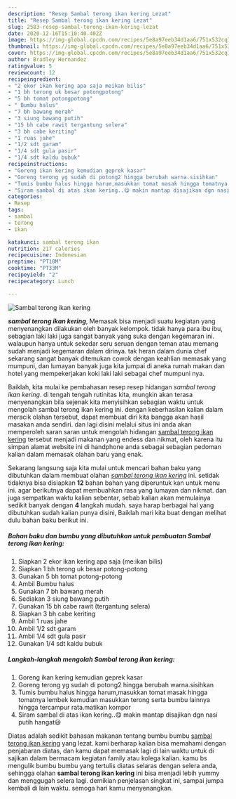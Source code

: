 ```yaml
---
description: "Resep Sambal terong ikan kering Lezat"
title: "Resep Sambal terong ikan kering Lezat"
slug: 2583-resep-sambal-terong-ikan-kering-lezat
date: 2020-12-16T15:10:40.402Z
image: https://img-global.cpcdn.com/recipes/5e8a97eeb34d1aa6/751x532cq70/sambal-terong-ikan-kering-foto-resep-utama.jpg
thumbnail: https://img-global.cpcdn.com/recipes/5e8a97eeb34d1aa6/751x532cq70/sambal-terong-ikan-kering-foto-resep-utama.jpg
cover: https://img-global.cpcdn.com/recipes/5e8a97eeb34d1aa6/751x532cq70/sambal-terong-ikan-kering-foto-resep-utama.jpg
author: Bradley Hernandez
ratingvalue: 5
reviewcount: 12
recipeingredient:
- "2 ekor ikan kering apa saja meikan bilis"
- "1 bh terong uk besar potongpotong"
- "5 bh tomat potongpotong"
- " Bumbu halus"
- "7 bh bawang merah"
- "3 siung bawang putih"
- "15 bh cabe rawit tergantung selera"
- "3 bh cabe keriting"
- "1 ruas jahe"
- "1/2 sdt garam"
- "1/4 sdt gula pasir"
- "1/4 sdt kaldu bubuk"
recipeinstructions:
- "Goreng ikan kering kemudian geprek kasar"
- "Goreng terong yg sudah di potong2 hingga berubah warna.sisihkan"
- "Tumis bumbu halus hingga harum,masukkan tomat masak hingga tomatnya lembek kemudian masukkan terong serta bumbu lainnya hingga tercampur rata.matikan kompor"
- "Siram sambal di atas ikan kering..😋 makin mantap disajikan dgn nasi putih hangat😃"
categories:
- Resep
tags:
- sambal
- terong
- ikan

katakunci: sambal terong ikan 
nutrition: 217 calories
recipecuisine: Indonesian
preptime: "PT10M"
cooktime: "PT33M"
recipeyield: "2"
recipecategory: Lunch

---
```



![Sambal terong ikan kering](https://img-global.cpcdn.com/recipes/5e8a97eeb34d1aa6/751x532cq70/sambal-terong-ikan-kering-foto-resep-utama.jpg)

<b><i>sambal terong ikan kering</i></b>, Memasak bisa menjadi suatu kegiatan yang menyenangkan dilakukan oleh banyak kelompok. tidak hanya para ibu ibu, sebagian laki laki juga sangat banyak yang suka dengan kegemaran ini. walaupun hanya untuk sekedar seru seruan dengan teman atau memang sudah menjadi kegemaran dalam dirinya. tak heran dalam dunia chef sekarang sangat banyak ditemukan cowok dengan keahlian memasak yang mumpuni, dan lumayan banyak juga kita jumpai di aneka rumah makan dan hotel yang mempekerjakan koki laki laki sebagai chef mumpuni nya.

Baiklah, kita mulai ke pembahasan resep resep hidangan <i>sambal terong ikan kering</i>. di tengah tengah rutinitas kita, mungkin akan terasa menyenangkan bila sejenak kita menyisihkan sebagian waktu untuk mengolah sambal terong ikan kering ini. dengan keberhasilan kalian dalam meracik olahan tersebut, dapat membuat diri kita bangga akan hasil masakan anda sendiri. dan lagi disini melalui situs ini anda akan memperoleh saran saran untuk mengolah hidangan <u>sambal terong ikan kering</u> tersebut menjadi makanan yang endess dan nikmat, oleh karena itu simpan alamat website ini di handphone anda sebagai sebagian pedoman kalian dalam memasak olahan baru yang enak.




Sekarang langsung saja kita mulai untuk mencari bahan baku yang dibutuhkan dalam membuat olahan <u><i>sambal terong ikan kering</i></u> ini. setidak tidaknya bisa disiapkan <b>12</b> bahan bahan yang diperuntuk kan untuk menu ini. agar berikutnya dapat membuahkan rasa yang lumayan dan nikmat. dan juga sempatkan waktu kalian sebentar, sebab kalian akan memulainya sedikit banyak dengan <b>4</b> langkah mudah. saya harap berbagai hal yang dibutuhkan sudah kalian punya disini, Baiklah mari kita buat dengan melihat dulu bahan baku berikut ini.

<!--inarticleads1-->

##### Bahan baku dan bumbu yang dibutuhkan untuk pembuatan Sambal terong ikan kering:

1. Siapkan 2 ekor ikan kering apa saja (me:ikan bilis)
1. Siapkan 1 bh terong uk besar potong-potong
1. Gunakan 5 bh tomat potong-potong
1. Ambil  Bumbu halus
1. Gunakan 7 bh bawang merah
1. Sediakan 3 siung bawang putih
1. Gunakan 15 bh cabe rawit (tergantung selera)
1. Siapkan 3 bh cabe keriting
1. Ambil 1 ruas jahe
1. Ambil 1/2 sdt garam
1. Ambil 1/4 sdt gula pasir
1. Gunakan 1/4 sdt kaldu bubuk




<!--inarticleads2-->

##### Langkah-langkah mengolah Sambal terong ikan kering:

1. Goreng ikan kering kemudian geprek kasar
1. Goreng terong yg sudah di potong2 hingga berubah warna.sisihkan
1. Tumis bumbu halus hingga harum,masukkan tomat masak hingga tomatnya lembek kemudian masukkan terong serta bumbu lainnya hingga tercampur rata.matikan kompor
1. Siram sambal di atas ikan kering..😋 makin mantap disajikan dgn nasi putih hangat😃




Diatas adalah sedikit bahasan makanan tentang bumbu bumbu <u>sambal terong ikan kering</u> yang lezat. kami berharap kalian bisa memahami dengan penjabaran diatas, dan kamu dapat memasak lagi di lain waktu untuk di sajikan dalam bermacam kegiatan family atau kolega kalian. kamu bs mengulik bumbu bumbu yang tertulis diatas selaras dengan selera anda, sehingga olahan <b>sambal terong ikan kering</b> ini bisa menjadi lebih yummy dan menggugah selera lagi. demikian penjelasan singkat ini, sampai jumpa kembali di lain waktu. semoga hari kamu menyenangkan.
